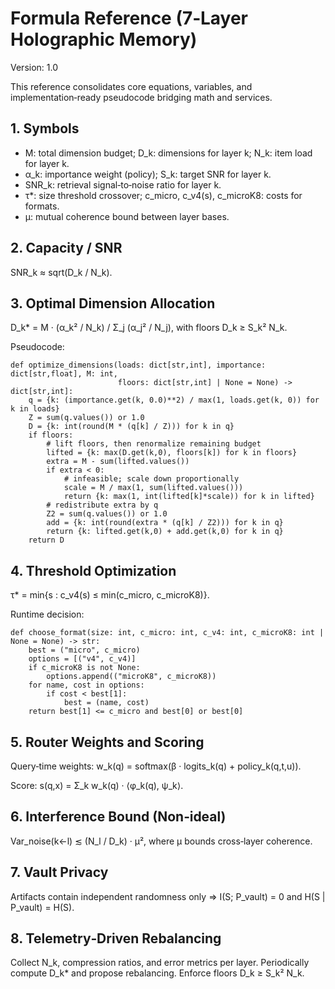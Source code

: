 # Formula Reference (7‑Layer Holographic Memory)

Version: 1.0

This reference consolidates core equations, variables, and implementation‑ready pseudocode bridging math and services.

## 1. Symbols

- M: total dimension budget; D_k: dimensions for layer k; N_k: item load for layer k.
- α_k: importance weight (policy); S_k: target SNR for layer k.
- SNR_k: retrieval signal‑to‑noise ratio for layer k.
- τ*: size threshold crossover; c_micro, c_v4(s), c_microK8: costs for formats.
- μ: mutual coherence bound between layer bases.

## 2. Capacity / SNR

SNR_k ≈ sqrt(D_k / N_k).

## 3. Optimal Dimension Allocation

D_k* = M · (α_k² / N_k) / Σ_j (α_j² / N_j),  with floors D_k ≥ S_k² N_k.

Pseudocode:

```
def optimize_dimensions(loads: dict[str,int], importance: dict[str,float], M: int,
                        floors: dict[str,int] | None = None) -> dict[str,int]:
    q = {k: (importance.get(k, 0.0)**2) / max(1, loads.get(k, 0)) for k in loads}
    Z = sum(q.values()) or 1.0
    D = {k: int(round(M * (q[k] / Z))) for k in q}
    if floors:
        # lift floors, then renormalize remaining budget
        lifted = {k: max(D.get(k,0), floors[k]) for k in floors}
        extra = M - sum(lifted.values())
        if extra < 0:
            # infeasible; scale down proportionally
            scale = M / max(1, sum(lifted.values()))
            return {k: max(1, int(lifted[k]*scale)) for k in lifted}
        # redistribute extra by q
        Z2 = sum(q.values()) or 1.0
        add = {k: int(round(extra * (q[k] / Z2))) for k in q}
        return {k: lifted.get(k,0) + add.get(k,0) for k in q}
    return D
```

## 4. Threshold Optimization

τ* = min{s : c_v4(s) ≤ min(c_micro, c_microK8)}.

Runtime decision:

```
def choose_format(size: int, c_micro: int, c_v4: int, c_microK8: int | None = None) -> str:
    best = ("micro", c_micro)
    options = [("v4", c_v4)]
    if c_microK8 is not None:
        options.append(("microK8", c_microK8))
    for name, cost in options:
        if cost < best[1]:
            best = (name, cost)
    return best[1] <= c_micro and best[0] or best[0]
```

## 5. Router Weights and Scoring

Query‑time weights: w_k(q) = softmax(β · logits_k(q) + policy_k(q,t,u)).

Score: s(q,x) = Σ_k w_k(q) · ⟨φ_k(q), ψ_k⟩.

## 6. Interference Bound (Non‑ideal)

Var_noise(k←l) ≲ (N_l / D_k) · μ², where μ bounds cross‑layer coherence.

## 7. Vault Privacy

Artifacts contain independent randomness only ⇒ I(S; P_vault) = 0 and H(S | P_vault) = H(S).

## 8. Telemetry‑Driven Rebalancing

Collect N_k, compression ratios, and error metrics per layer. Periodically compute D_k* and propose rebalancing. Enforce floors D_k ≥ S_k² N_k.

